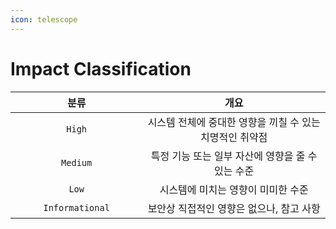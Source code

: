 ```yaml
---
icon: telescope
---
```


# Impact Classification

<table><thead><tr><th width="195.3203125" align="center">분류</th><th align="center">개요</th></tr></thead><tbody><tr><td align="center"><code>High</code></td><td align="center">시스템 전체에 중대한 영향을 끼칠 수 있는 치명적인 취약점</td></tr><tr><td align="center"><code>Medium</code></td><td align="center">특정 기능 또는 일부 자산에 영향을 줄 수 있는 수준</td></tr><tr><td align="center"><code>Low</code></td><td align="center">시스템에 미치는 영향이 미미한 수준</td></tr><tr><td align="center"><code>Informational</code></td><td align="center">보안상 직접적인 영향은 없으나, 참고 사항</td></tr></tbody></table>
